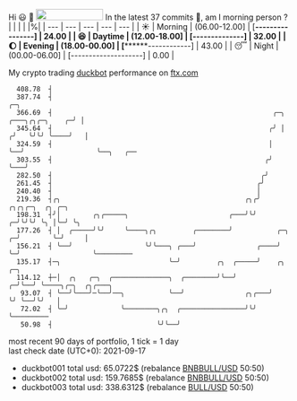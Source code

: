 Hi :smiley: :wave: <img src="https://jojoee.jojoee.com/api/utcnow?refresh" width="120" height="20">
In the latest 37 commits :bug:, am I morning person ? 
| | | | |%|
| --- | --- | --- | --- | --- |
| :sunny: | Morning | (06.00-12.00] | [****----------------] | 24.00 |
| :satisfied: | Daytime | (12.00-18.00] | [******--------------] | 32.00 |
| :moon: | Evening | (18.00-00.00] | [********------------] | 43.00 |
| :sleeping: | Night | (00.00-06.00] | [--------------------] | 0.00 |

My crypto trading [duckbot](https://github.com/jojoee/duckbot) performance on [ftx.com](https://ftx.com/#a=13144711)
```
  408.78  ┤
  387.74  ┤                                                                             ╭─╮
  366.69  ┤                                                       ╭─╮   ╭───╮╭╮╭─╮    ╭─╯ │
  345.64  ┤                                                      ╭╯ │  ╭╯   ╰╯╰╯ ╰────╯   │
  324.59  ┤                                                      │  ╰──╯                  ╰──╮   ╭──
  303.55  ┤                                                     ╭╯                           ╰───╯
  282.50  ┤                                                    ╭╯
  261.45  ┤                                                   ╭╯
  240.40  ┤                                                   │
  219.36  ┤╭╮                                              ╭╮╭╯            ╭╮╭╮╭─╮  ╭╮ ╭─╮
  198.31  ┤╯│        ╭╮╭─────╮                         ╭───╯╰╯           ╭─╯╰╯╰╯ ╰╮ │╰─╯ ╰╮
  177.26  ┤ │  ╭─────╯╰╯     ╰────╮╭╮         ╭────────╯           ╭─╮ ╭─╯        ╰─╯     │
  156.21  ┤ ╰──╯                  ╰╯╰───╮ ╭───╯               ╭────╯ ╰─╯                  ╰─────────
  135.17  ┤─╮                           ╰─╯         ╭╮  ╭─────╯    ╭╮  ╭─╮
  114.12  ┼─│  ╭╮   ╭─╮  ╭──────────────╮  ╭────────╯╰──╯        ╭─╯╰──╯ ╰────╮╭─╮  ╭╮╭───╮
   93.07  ┤ ╰──╯╰───╯─╰──╯──╮           ╰──╯               ╭╮╭───╯            ╰╯ ╰──╯╰╯   │
   72.02  ┤ ╰─╯             ╰────────╮╭╮  ╭────────────────╯╰╯                            ╰─────────
   50.98  ┤                          ╰╯╰──╯
```
most recent 90 days of portfolio, 1 tick = 1 day<br />
last check date (UTC+0): 2021-09-17
- duckbot001 total usd: 65.0722$ (rebalance [BNBBULL/USD](https://ftx.com/trade/DOGEBULL/USD#a=13144711) 50:50)
- duckbot002 total usd: 159.7685$ (rebalance [BNBBULL/USD](https://ftx.com/trade/BNBBULL/USD#a=13144711) 50:50)
- duckbot003 total usd: 338.6312$ (rebalance [BULL/USD](https://ftx.com/trade/BULL/USD#a=13144711) 50:50)

